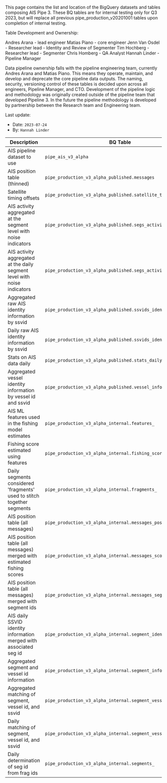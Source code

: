 This page contains the list and location of the BigQuery datasets and tables composing AIS Pipe 3. These BQ tables are for internal testing only for Q3 2023, but will replace all previous pipe_production_v20201001 tables upon completion of internal testing. 

Table Development and Ownership: 

Andres Arana - lead engineer
Matias Piano - core engineer
Jenn Van Osdel - Researcher lead - Identity and Review of Segmenter
Tim Hochberg - Researcher lead - Segmenter
Chris Homberg - QA Analyst
Hannah Linder - Pipeline Manager


Data pipeline ownership falls with the pipeline engineering team, currently Andres Arana and Matias Piano. This means they operate, maintain, and develop and deprecate  the core pipeline data outputs. The naming, security, versioning control of these tables is decided upon across all engineers, Pipeline Manager, and CTO. Development of the pipeline logic and methodology was originally created outside of the pipeline team that developed Pipeline 3. In the future the pipeline methodology is developed by partnership between the Research team and Engineering team. 


Last update:
   * Date: `2023-07-24`
   * By: `Hannah Linder`


| Description | BQ Table| Previous BQ Table |
| --- | --- | --- |
| AIS pipeline dataset to use | `pipe_ais_v3_alpha`| `pipe_production_v20201001` | 
| AIS position table (thinned) | `pipe_production_v3_alpha_published.messages` | `pipe_production_v20201001.research_messages` | 
| Satellite timing offsets | `pipe_production_v3_alpha_published.satellite_timing_offsets` | `pipe_production_v20201001.research_satellite_timing` | 
| AIS activity aggregated at the segment level with noise indicators| `pipe_production_v3_alpha_published.segs_activity` | `pipe_production_v20201001.research_segs` | 
| AIS activity aggregated at the daily segment level with noise indicators| `pipe_production_v3_alpha_published.segs_activity_daily` | `pipe_production_v20201001.research_segs_daily` | 
| Aggregated raw AIS identity information by ssvid| `pipe_production_v3_alpha_published.ssvids_identity` | `pipe_production_v20201001.research_ids` | 
| Daily raw AIS identity information by ssvid| `pipe_production_v3_alpha_published.ssvids_identities_daily` | `pipe_production_v20201001.research_ids_daily` | 
| Stats on AIS data daily| `pipe_production_v3_alpha_published.stats_daily` | `pipe_production_v20201001.research_stats` | 
| Aggregated vessel identity information by vessel id and ssvid| `pipe_production_v3_alpha_published.vessel_info` | `pipe_production_v20201001.vessel_info` | 
| AIS ML features used in the fishing model estimates | `pipe_production_v3_alpha_internal.features_` | `pipe_production_v20201001.features_` | 
| Fishing score estimated using features | `pipe_production_v3_alpha_internal.fishing_score_` | `pipe_production_v20201001.fishing_score_` | 
| Daily segments considered 'fragments' used to stitch together segments | `pipe_production_v3_alpha_internal.fragments_` | NA |
| AIS position table (all messages) | `pipe_production_v3_alpha_internal.messages_positions` | `pipe_production_v20201001.position_messages_` |
| AIS position table (all messages) merged with estimated fishing scores | `pipe_production_v3_alpha_internal.messages_scored_` | `pipe_production_v20201001.messages_scored_` |
| AIS position table (all messages) merged with segment ids | `pipe_production_v3_alpha_internal.messages_segmented_` | `pipe_production_v20201001.messages_segmented_` |
| AIS daily SSVID identity information merged with associated seg id | `pipe_production_v3_alpha_internal.segment_identity_daily_` | `pipe_production_v20201001.segment_identity_daily_` |
| Aggregated segment and vessel id information | `pipe_production_v3_alpha_internal.segment_info` | `pipe_production_v20201001.segment_info` |
| Aggregated matching of segment, vessel id, and ssvid | `pipe_production_v3_alpha_internal.segment_vessel` | `pipe_production_v20201001.segment_vessel` |
| Daily matching of segment, vessel id, and ssvid | `pipe_production_v3_alpha_internal.segment_vessel_daily_` | `pipe_production_v20201001.segment_vessel_daily_` |
| Daily determination of seg id from frag ids | `pipe_production_v3_alpha_internal.segments_` | `pipe_production_v20201001.segments_` |
